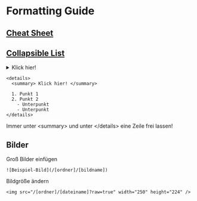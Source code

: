 # Formatting Guide

## [Cheat Sheet](https://guides.github.com/pdfs/markdown-cheatsheet-online.pdf)

## [Collapsible List](https://gist.github.com/pierrejoubert73/902cc94d79424356a8d20be2b382e1ab)
<details>
  <summary> Klick hier! </summary>

  1. Punkt 1
  2. Punkt 2
    - Unterpunkt
    - Unterpunkt
</details>

```
<details>
  <summary> Klick hier! </summary>

  1. Punkt 1
  2. Punkt 2
    - Unterpunkt
    - Unterpunkt
</details>

```
Immer unter \<summary> und unter \</details> eine Zeile frei lassen!

## Bilder
Groß Bilder einfügen
```
![Beispiel-Bild](/[ordner]/[bildname])
```

Bildgröße ändern
```
<img src="/[ordner]/[dateiname]?raw=true" width="250" height="224" />
```
